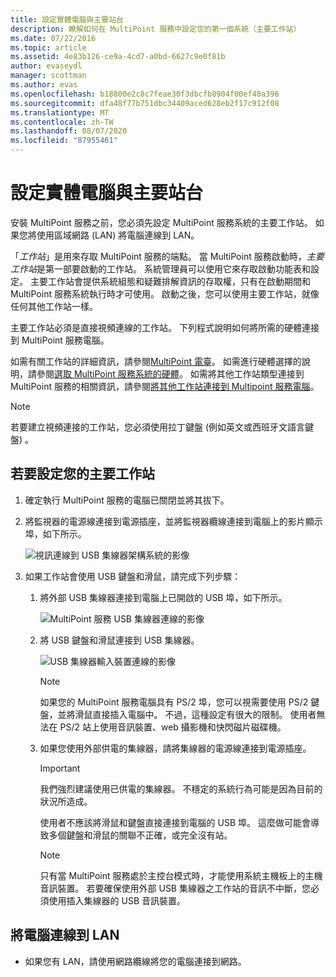 ```yaml
---
title: 設定實體電腦與主要站台
description: 瞭解如何在 MultiPoint 服務中設定您的第一個系統（主要工作站）
ms.date: 07/22/2016
ms.topic: article
ms.assetid: 4e83b126-ce9a-4cd7-a0bd-6627c9e0f81b
author: evaseydl
manager: scottman
ms.author: evas
ms.openlocfilehash: b18800e2c8c7feae30f3dbcfb8904f00ef40a396
ms.sourcegitcommit: dfa48f77b751dbc34409aced628eb2f17c912f08
ms.translationtype: MT
ms.contentlocale: zh-TW
ms.lasthandoff: 08/07/2020
ms.locfileid: "87955461"
---
```

# <a name="set-up-the-physical-computer-and-primary-station"></a>設定實體電腦與主要站台
安裝 MultiPoint 服務之前，您必須先設定 MultiPoint 服務系統的主要工作站。 如果您將使用區域網路 (LAN) 將電腦連線到 LAN。

「*工作站*」是用來存取 MultiPoint 服務的端點。 當 MultiPoint 服務啟動時，*主要工作站*是第一部要啟動的工作站。 系統管理員可以使用它來存取啟動功能表和設定。 主要工作站會提供系統組態和疑難排解資訊的存取權，只有在啟動期間和 MultiPoint 服務系統執行時才可使用。 啟動之後，您可以使用主要工作站，就像任何其他工作站一樣。

主要工作站必須是直接視頻連線的工作站。 下列程式說明如何將所需的硬體連接到 MultiPoint 服務電腦。

如需有關工作站的詳細資訊，請參閱[MultiPoint 電臺](multipoint-services-stations.md)。 如需進行硬體選擇的說明，請參閱[選取 MultiPoint 服務系統的硬體](Selecting-Hardware-for-Your-MultiPoint-services-System.md)。 如需將其他工作站類型連接到 MultiPoint 服務的相關資訊，請參閱[將其他工作站連接到 Multipoint 服務電腦](Attach-additional-stations-to-your-MultiPoint-services-computer.md)。

> [!NOTE]
> 若要建立視頻連接的工作站，您必須使用拉丁鍵盤 (例如英文或西班牙文語言鍵盤) 。

## <a name="to-set-up-your-primary-station"></a>若要設定您的主要工作站

1.  確定執行 MultiPoint 服務的電腦已關閉並將其拔下。

2.  將監視器的電源線連接到電源插座，並將監視器纜線連接到電腦上的影片顯示埠，如下所示。

    ![視訊連線到 USB 集線器架構系統的影像](./media/WMSVideoConnection.gif)

3.  如果工作站會使用 USB 鍵盤和滑鼠，請完成下列步驟：

    1.  將外部 USB 集線器連接到電腦上已開啟的 USB 埠，如下所示。

        ![MultiPoint 服務 USB 集線器連線的影像](./media/WMSUSBHubConnection.gif)

    2.  將 USB 鍵盤和滑鼠連接到 USB 集線器。

        ![USB 集線器輸入裝置連線的影像](./media/WMSUSBDeviceConnection.gif)

        > [!NOTE]
        > 如果您的 MultiPoint 服務電腦具有 PS/2 埠，您可以視需要使用 PS/2 鍵盤，並將滑鼠直接插入電腦中。 不過，這種設定有很大的限制。 使用者無法在 PS/2 站上使用音訊裝置、web 攝影機和快閃磁片磁碟機。

    3.  如果您使用外部供電的集線器，請將集線器的電源線連接到電源插座。

        > [!IMPORTANT]
        > 我們強烈建議使用已供電的集線器。 不穩定的系統行為可能是因為目前的狀況所造成。
        >
        > 使用者不應該將滑鼠和鍵盤直接連接到電腦的 USB 埠。 這麼做可能會導致多個鍵盤和滑鼠的關聯不正確，或完全沒有站。

        > [!NOTE]
        > 只有當 MultiPoint 服務處於主控台模式時，才能使用系統主機板上的主機音訊裝置。 若要確保使用外部 USB 集線器之工作站的音訊不中斷，您必須使用插入集線器的 USB 音訊裝置。

## <a name="to-connect-the-computer-to-the-lan"></a>將電腦連線到 LAN

-   如果您有 LAN，請使用網路纜線將您的電腦連接到網路。